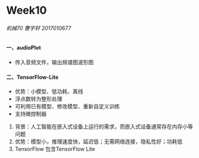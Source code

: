 # Week10

###### 机械70	曹宇轩   2017010677

#### 一、audioPlot

- 传入音频文件，输出频谱图波形图

#### 二、TensorFlow-Lite

- 优势：小模型、低功耗、离线
- 浮点数转为整形处理
- 可利用已有模型、修改模型、重新自定义训练
- 支持微控制器

1. 背景：人工智能在嵌入式设备上运行的需求，而嵌入式设备通常存在内存小等问题
2. 优势：模型小，推理速度快，延迟低；无需网络连接，隐私性好；功耗低
3. TensorFlow 包含TensorFlow Lite


